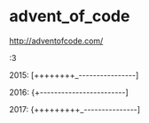 # advent_of_code
http://adventofcode.com/

:3


2015: [++++++++_----------------]

2016: {+------------------------]

2017: {+++++++++_---------------]
